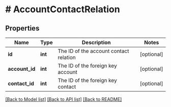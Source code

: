 # # AccountContactRelation

## Properties

Name | Type | Description | Notes
------------ | ------------- | ------------- | -------------
**id** | **int** | The ID of the account contact relation | [optional]
**account_id** | **int** | The ID of the foreign key account | [optional]
**contact_id** | **int** | The ID of the foreign key contact | [optional]

[[Back to Model list]](../../README.md#models) [[Back to API list]](../../README.md#endpoints) [[Back to README]](../../README.md)
